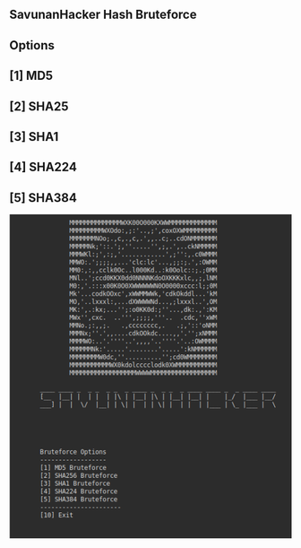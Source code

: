 SavunanHacker Hash Bruteforce
-----
Options
---------
[1] MD5 
---------
[2] SHA25
---------
[3] SHA1
---------
[4] SHA224
---------
[5] SHA384
----------
![alt text](image.png)
